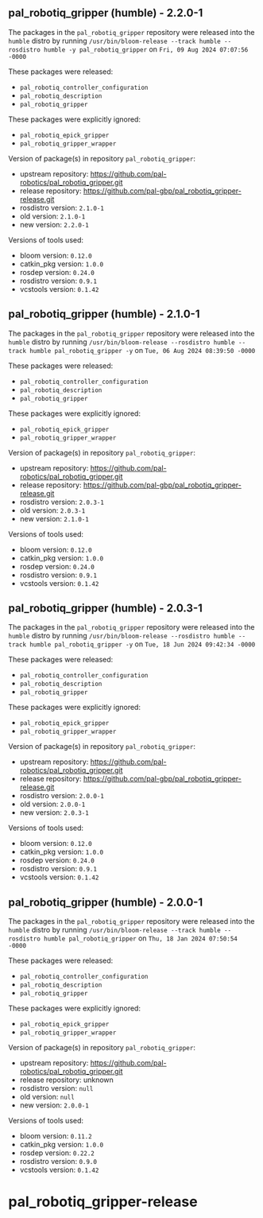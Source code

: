 ## pal_robotiq_gripper (humble) - 2.2.0-1

The packages in the `pal_robotiq_gripper` repository were released into the `humble` distro by running `/usr/bin/bloom-release --track humble --rosdistro humble -y pal_robotiq_gripper` on `Fri, 09 Aug 2024 07:07:56 -0000`

These packages were released:
- `pal_robotiq_controller_configuration`
- `pal_robotiq_description`
- `pal_robotiq_gripper`

These packages were explicitly ignored:
- `pal_robotiq_epick_gripper`
- `pal_robotiq_gripper_wrapper`

Version of package(s) in repository `pal_robotiq_gripper`:

- upstream repository: https://github.com/pal-robotics/pal_robotiq_gripper.git
- release repository: https://github.com/pal-gbp/pal_robotiq_gripper-release.git
- rosdistro version: `2.1.0-1`
- old version: `2.1.0-1`
- new version: `2.2.0-1`

Versions of tools used:

- bloom version: `0.12.0`
- catkin_pkg version: `1.0.0`
- rosdep version: `0.24.0`
- rosdistro version: `0.9.1`
- vcstools version: `0.1.42`


## pal_robotiq_gripper (humble) - 2.1.0-1

The packages in the `pal_robotiq_gripper` repository were released into the `humble` distro by running `/usr/bin/bloom-release --rosdistro humble --track humble pal_robotiq_gripper -y` on `Tue, 06 Aug 2024 08:39:50 -0000`

These packages were released:
- `pal_robotiq_controller_configuration`
- `pal_robotiq_description`
- `pal_robotiq_gripper`

These packages were explicitly ignored:
- `pal_robotiq_epick_gripper`
- `pal_robotiq_gripper_wrapper`

Version of package(s) in repository `pal_robotiq_gripper`:

- upstream repository: https://github.com/pal-robotics/pal_robotiq_gripper.git
- release repository: https://github.com/pal-gbp/pal_robotiq_gripper-release.git
- rosdistro version: `2.0.3-1`
- old version: `2.0.3-1`
- new version: `2.1.0-1`

Versions of tools used:

- bloom version: `0.12.0`
- catkin_pkg version: `1.0.0`
- rosdep version: `0.24.0`
- rosdistro version: `0.9.1`
- vcstools version: `0.1.42`


## pal_robotiq_gripper (humble) - 2.0.3-1

The packages in the `pal_robotiq_gripper` repository were released into the `humble` distro by running `/usr/bin/bloom-release --rosdistro humble --track humble pal_robotiq_gripper -y` on `Tue, 18 Jun 2024 09:42:34 -0000`

These packages were released:
- `pal_robotiq_controller_configuration`
- `pal_robotiq_description`
- `pal_robotiq_gripper`

These packages were explicitly ignored:
- `pal_robotiq_epick_gripper`
- `pal_robotiq_gripper_wrapper`

Version of package(s) in repository `pal_robotiq_gripper`:

- upstream repository: https://github.com/pal-robotics/pal_robotiq_gripper.git
- release repository: https://github.com/pal-gbp/pal_robotiq_gripper-release.git
- rosdistro version: `2.0.0-1`
- old version: `2.0.0-1`
- new version: `2.0.3-1`

Versions of tools used:

- bloom version: `0.12.0`
- catkin_pkg version: `1.0.0`
- rosdep version: `0.24.0`
- rosdistro version: `0.9.1`
- vcstools version: `0.1.42`


## pal_robotiq_gripper (humble) - 2.0.0-1

The packages in the `pal_robotiq_gripper` repository were released into the `humble` distro by running `/usr/bin/bloom-release --track humble --rosdistro humble pal_robotiq_gripper` on `Thu, 18 Jan 2024 07:50:54 -0000`

These packages were released:
- `pal_robotiq_controller_configuration`
- `pal_robotiq_description`
- `pal_robotiq_gripper`

These packages were explicitly ignored:
- `pal_robotiq_epick_gripper`
- `pal_robotiq_gripper_wrapper`

Version of package(s) in repository `pal_robotiq_gripper`:

- upstream repository: https://github.com/pal-robotics/pal_robotiq_gripper.git
- release repository: unknown
- rosdistro version: `null`
- old version: `null`
- new version: `2.0.0-1`

Versions of tools used:

- bloom version: `0.11.2`
- catkin_pkg version: `1.0.0`
- rosdep version: `0.22.2`
- rosdistro version: `0.9.0`
- vcstools version: `0.1.42`


# pal_robotiq_gripper-release
